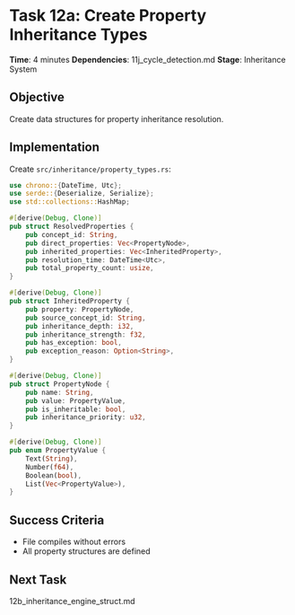 # Task 12a: Create Property Inheritance Types

**Time**: 4 minutes
**Dependencies**: 11j_cycle_detection.md
**Stage**: Inheritance System

## Objective
Create data structures for property inheritance resolution.

## Implementation
Create `src/inheritance/property_types.rs`:

```rust
use chrono::{DateTime, Utc};
use serde::{Deserialize, Serialize};
use std::collections::HashMap;

#[derive(Debug, Clone)]
pub struct ResolvedProperties {
    pub concept_id: String,
    pub direct_properties: Vec<PropertyNode>,
    pub inherited_properties: Vec<InheritedProperty>,
    pub resolution_time: DateTime<Utc>,
    pub total_property_count: usize,
}

#[derive(Debug, Clone)]
pub struct InheritedProperty {
    pub property: PropertyNode,
    pub source_concept_id: String,
    pub inheritance_depth: i32,
    pub inheritance_strength: f32,
    pub has_exception: bool,
    pub exception_reason: Option<String>,
}

#[derive(Debug, Clone)]
pub struct PropertyNode {
    pub name: String,
    pub value: PropertyValue,
    pub is_inheritable: bool,
    pub inheritance_priority: u32,
}

#[derive(Debug, Clone)]
pub enum PropertyValue {
    Text(String),
    Number(f64),
    Boolean(bool),
    List(Vec<PropertyValue>),
}
```

## Success Criteria
- File compiles without errors
- All property structures are defined

## Next Task
12b_inheritance_engine_struct.md